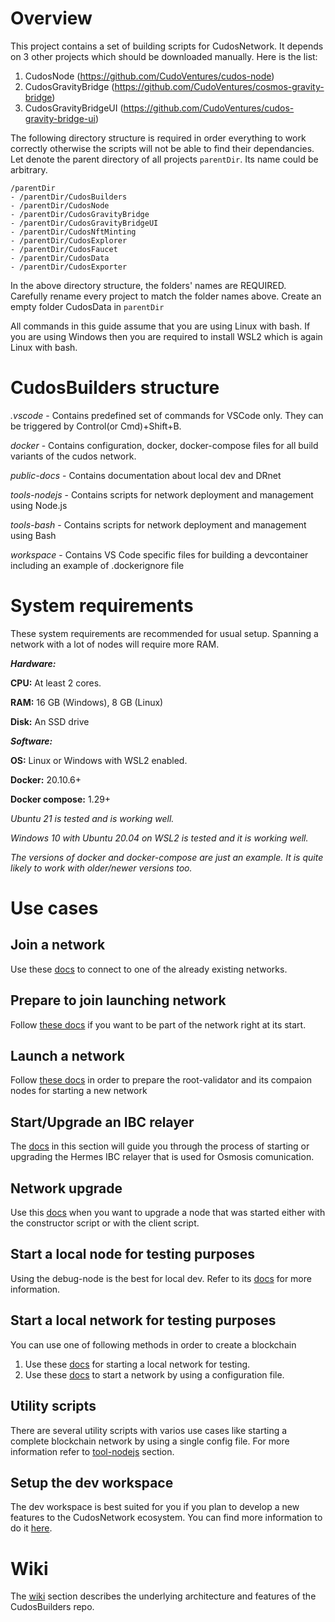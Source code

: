 # Overview

This project contains a set of building scripts for CudosNetwork. It depends on 3 other projects which should be downloaded manually. Here is the list:
1. CudosNode (https://github.com/CudoVentures/cudos-node)
1. CudosGravityBridge (https://github.com/CudoVentures/cosmos-gravity-bridge)
1. CudosGravityBridgeUI (https://github.com/CudoVentures/cudos-gravity-bridge-ui)

The following directory structure is required in order everything to work correctly otherwise the scripts will not be able to find their dependancies.
Let denote the parent directory of all projects <code>parentDir</code>. Its name could be arbitrary.

    /parentDir
    - /parentDir/CudosBuilders
    - /parentDir/CudosNode
    - /parentDir/CudosGravityBridge
    - /parentDir/CudosGravityBridgeUI
    - /parentDir/CudosNftMinting
    - /parentDir/CudosExplorer
    - /parentDir/CudosFaucet
    - /parentDir/CudosData
    - /parentDir/CudosExporter

In the above directory structure, the folders' names are REQUIRED. Carefully rename every project to match the folder names above. Create an empty folder CudosData in <code>parentDir</code>

All commands in this guide assume that you are using Linux with bash. If you are using Windows then you are required to install WSL2 which is again Linux with bash.

# CudosBuilders structure

<em>.vscode</em> - Contains predefined set of commands for VSCode only. They can be triggered by Control(or Cmd)+Shift+B.

<em>docker</em> - Contains configuration, docker, docker-compose files for all build variants of the cudos network.

<em>public-docs</em> - Contains documentation about local dev and DRnet

<em>tools-nodejs</em> - Contains scripts for network deployment and management using Node.js

<em>tools-bash</em> - Contains scripts for network deployment and management using Bash

<em>workspace</em> - Contains VS Code specific files for building a devcontainer including an example of .dockerignore file

# System requirements

These system requirements are recommended for usual setup. Spanning a network with a lot of nodes will require more RAM.

<em>**Hardware:**</em>

**CPU:** At least 2 cores.

**RAM:** 16 GB (Windows), 8 GB (Linux)

**Disk:** An SSD drive

<em>**Software:**</em>

**OS:** Linux or Windows with WSL2 enabled.

**Docker:** 20.10.6+

**Docker compose:** 1.29+

<em>Ubuntu 21 is tested and is working well.</em>

<em>Windows 10 with Ubuntu 20.04 on WSL2 is tested and it is working well.</em>

<em>The versions of docker and docker-compose are just an example. It is quite likely to work with older/newer versions too.</em>

# Use cases

## Join a network

Use these [docs](./tools-bash/client/readme.md) to connect to one of the already existing networks.

## Prepare to join launching network

Follow [these docs](./tools-bash/constructor/readme.md) if you want to be part of the network right at its start.

## Launch a network

Follow [these docs](./tools-bash/launcher/readme.md) in order to prepare the root-validator and its compaion nodes for starting a new network

## Start/Upgrade an IBC relayer

The [docs](./tools-bash/relayer/) in this section will guide you through the process of starting or upgrading the Hermes IBC relayer that is used for Osmosis comunication.

## Network upgrade

Use this [docs](./tools-bash/upgrade/) when you want to upgrade a node that was started either with the constructor script or with the client script.

## Start a local node for testing purposes

Using the debug-node is the best for local dev. Refer to its [docs](./docker/debug-node/readme.md) for more information.

## Start a local network for testing purposes

You can use one of following methods in order to create a blockchain

1. Use these [docs](./public-docs/local-network/local-network.md) for starting a local network for testing.
1. Use these [docs](./tools-nodejs/deployer-network/readme.md) to start a network by using a configuration file.

## Utility scripts

There are several utility scripts with varios use cases like starting a complete blockchain network by using a single config file. For more information refer to [tool-nodejs](./tools-nodejs/readme.md) section.

## Setup the dev workspace

The dev workspace is best suited for you if you plan to develop a new features to the CudosNetwork ecosystem. You can find more information to do it [here](./workspace/readme.md).

# Wiki

The [wiki](./wiki.md) section describes the underlying architecture and features of the CudosBuilders repo.





